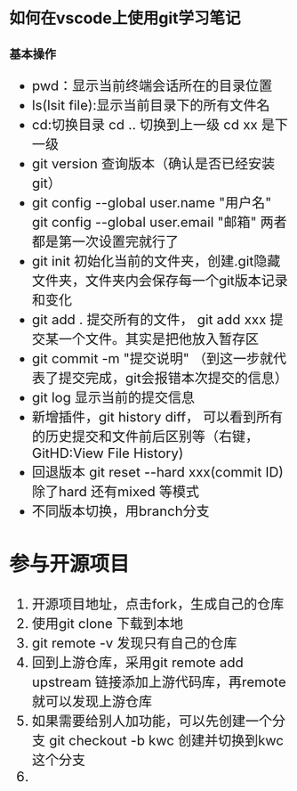 # 如何在vscode上使用git学习笔记
## 基本操作
<font size=5/>

- pwd：显示当前终端会话所在的目录位置
- ls(lsit file):显示当前目录下的所有文件名
- cd:切换目录 cd .. 切换到上一级 cd xx 是下一级
- git version 查询版本（确认是否已经安装git）
- git config --global user.name "用户名"  
git config --global user.email "邮箱" 
两者都是第一次设置完就行了
- git init 初始化当前的文件夹，创建.git隐藏文件夹，文件夹内会保存每一个git版本记录和变化
- git add . 提交所有的文件， git add xxx 提交某一个文件。其实是把他放入暂存区
- git commit -m "提交说明"  （到这一步就代表了提交完成，git会报错本次提交的信息）
- git log  显示当前的提交信息
- 新增插件，git history diff， 可以看到所有的历史提交和文件前后区别等（右键，GitHD:View File History)
- 回退版本 git reset --hard xxx(commit ID) 除了hard 还有mixed 等模式
- 不同版本切换，用branch分支
## 参与开源项目
 1. 开源项目地址，点击fork，生成自己的仓库
 2. 使用git clone 下载到本地
 3. git remote -v 发现只有自己的仓库 
 4. 回到上游仓库，采用git remote add upstream 链接添加上游代码库，再remote就可以发现上游仓库
 5. 如果需要给别人加功能，可以先创建一个分支 git checkout -b kwc 创建并切换到kwc这个分支
 6. 
 